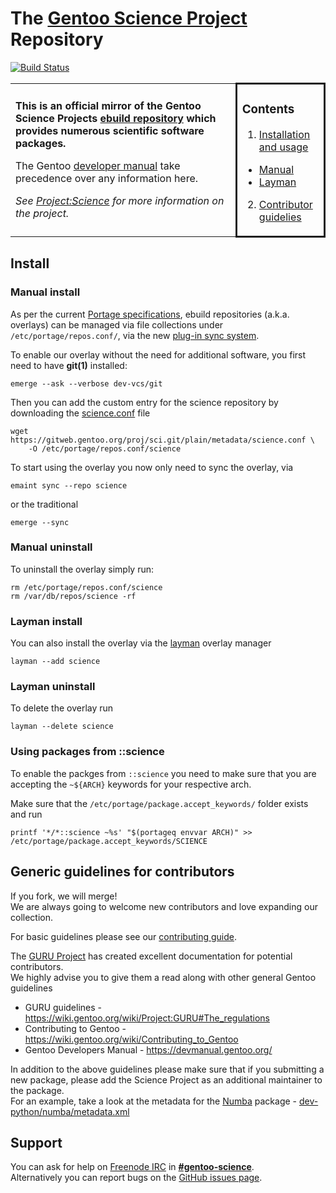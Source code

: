# The [Gentoo Science Project](https://wiki.gentoo.org/wiki/Project:Science) Repository    
[![Build Status](https://travis-ci.com/gentoo/sci.svg?branch=master)](https://travis-ci.com/gentoo/sci)

<table>
<tr>
<td width="69%">

**This is an official mirror of the Gentoo Science Projects [ebuild repository](https://wiki.gentoo.org/wiki/Ebuild_repository) which provides numerous scientific software packages.**

The Gentoo [developer manual](https://devmanual.gentoo.org/) take precedence over any information here.

*See [Project:Science](https://wiki.gentoo.org/wiki/Project:Science) for more information on the project.*

</td>
<td width="27%" style="border-style:solid; border-radius:10px;">

### Contents

1. [Installation and usage](#install)
  - [Manual](#install-manual)
  - [Layman](#install-layman)
2. [Contributor guidelies](#guide)

</td>
</tr>
</table>

## Install <a name="install"></a>

### Manual install <a name="install-manual"></a>

As per the current [Portage specifications](https://dev.gentoo.org/~zmedico/portage/doc/man/portage.5.html), ebuild repositories (a.k.a. overlays) can be managed via file collections under `/etc/portage/repos.conf/`, via the new [plug-in sync system](https://wiki.gentoo.org/wiki/Project:Portage/Sync).

To enable our overlay without the need for additional software, you first need to have **git(1)** installed:

```
emerge --ask --verbose dev-vcs/git 
````

Then you can add the custom entry for the science repository by downloading the [science.conf](metadata/science.conf) file

```
wget https://gitweb.gentoo.org/proj/sci.git/plain/metadata/science.conf \
	-O /etc/portage/repos.conf/science
```

To start using the overlay you now only need to sync the overlay, via 

```
emaint sync --repo science
```

or the traditional 

```
emerge --sync
```

### Manual uninstall

To uninstall the overlay simply run:

```
rm /etc/portage/repos.conf/science
rm /var/db/repos/science -rf
```

### Layman install <a name="install-layman"></a>

You can also install the overlay via the [layman](https://wiki.gentoo.org/wiki/Layman) overlay manager

```
layman --add science
```

### Layman uninstall

To delete the overlay run

```
layman --delete science
```

### Using packages from ::science

To enable the packges from `::science` you need to make sure that you are accepting the `~${ARCH}` keywords for your respective arch.

Make sure that the  `/etc/portage/package.accept_keywords/` folder exists and run

```
printf '*/*::science ~%s' "$(portageq envvar ARCH)" >> /etc/portage/package.accept_keywords/SCIENCE
```

## Generic guidelines for contributors <a name="guide"></a>

If you fork, we will merge!   
We are always going to welcome new contributors and love expanding our collection.   

For basic guidelines please see our [contributing guide](CONTRIBUTING.md).


The [GURU Project](https://wiki.gentoo.org/wiki/Project:GURU) has created excellent documentation for potential contributors.   
We highly advise you to give them a read along with other general Gentoo guidelines
- GURU guidelines - https://wiki.gentoo.org/wiki/Project:GURU#The_regulations
- Contributing to Gentoo - https://wiki.gentoo.org/wiki/Contributing_to_Gentoo
- Gentoo Developers Manual - https://devmanual.gentoo.org/

In addition to the above guidelines please make sure that if you submitting a new package, please add the Science Project as an additional maintainer to the package.   
For an example, take a look at the metadata for the [Numba](dev-python/numba) package - [dev-python/numba/metadata.xml](dev-python/numba/metadata.xml)

## Support

You can ask for help on [Freenode IRC](https://www.gentoo.org/get-involved/irc-channels/) in [**#gentoo-science**](http://webchat.freenode.net/?channels=gentoo-science).   
Alternatively you can report bugs on the [GitHub issues page](https://github.com/gentoo/sci/issues).

